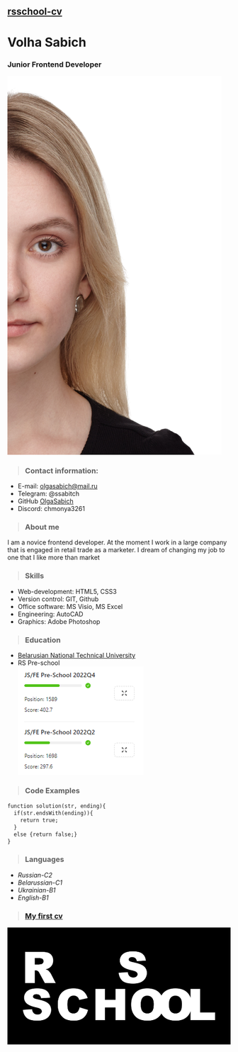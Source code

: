 ## [rsschool-cv]()

# Volha Sabich

### Junior Frontend Developer

![photo](./img/me.png)

> ### Contact information:

- E-mail: olgasabich@mail.ru
- Telegram: @ssabitch
- GitHub [OlgaSabich](https://github.com/OlgaSabich)
- Discord: chmonya3261

> ### About me

I am a novice frontend developer. At the moment I work in a large company that is engaged in retail trade as a marketer. I dream of changing my job to one that I like more than market

> ### Skills

- Web-development: HTML5, CSS3
- Version control: GIT, Github
- Office software: MS Visio, MS Excel
- Engineering: AutoCAD
- Graphics: Adobe Photoshop

> ### Education

- [Belarusian National Technical University](https://bntu.by/)
- RS Pre-school  
  ![alt](./img/rs.png)

> ### Code Examples

```
function solution(str, ending){
  if(str.endsWith(ending)){
    return true;
  }
  else {return false;}
}
```

> ### Languages

- _Russian-C2_
- _Belarussian-C1_
- _Ukrainian-B1_
- _English-B1_

> ### [My first cv](https://github.com/OlgaSabich/rsschool-cv-old)

![logo](./img/rs_school-logo.png)
